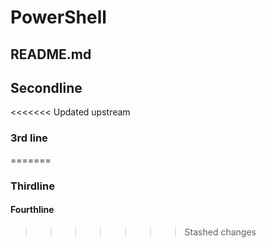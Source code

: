 # PowerShell
## README.md
## Secondline
<<<<<<< Updated upstream
### 3rd line

=======
### Thirdline
#### Fourthline
>>>>>>> Stashed changes

